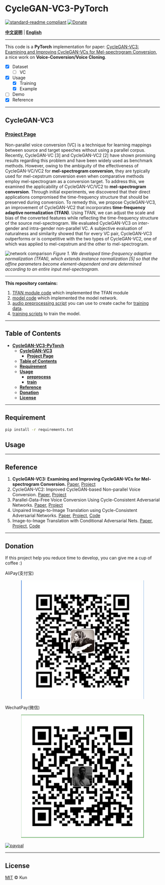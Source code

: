 # **CycleGAN-VC3-PyTorch**

[![standard-readme compliant](https://img.shields.io/badge/readme%20style-standard-brightgreen.svg?style=flat-square)](https://github.com/jackaduma/CycleGAN-VC2)
[![Donate](https://img.shields.io/badge/Donate-PayPal-green.svg)](https://paypal.me/jackaduma?locale.x=zh_XC)

[**中文说明**](./README.zh-CN.md) | [**English**](./README.md)

------

This code is a **PyTorch** implementation for paper: [CycleGAN-VC3: Examining and Improving CycleGAN-VCs for Mel-spectrogram Conversion](https://arxiv.org/abs/2010.11672]), a nice work on **Voice-Conversion/Voice Cloning**.

- [x] Dataset
  - [ ] VC
- [x] Usage
  - [x] Training
  - [x] Example 
- [ ] Demo
- [x] Reference

------

## **CycleGAN-VC3**

### [**Project Page**](http://www.kecl.ntt.co.jp/people/kaneko.takuhiro/projects/cyclegan-vc3/index.html) 


Non-parallel voice conversion (VC) is a technique for learning mappings between source and target speeches without using a parallel corpus. Recently, CycleGAN-VC [3] and CycleGAN-VC2 [2] have shown promising results regarding this problem and have been widely used as benchmark methods. However, owing to the ambiguity of the effectiveness of CycleGAN-VC/VC2 for **mel-spectrogram conversion**, they are typically used for mel-cepstrum conversion even when comparative methods employ mel-spectrogram as a conversion target. To address this, we examined the applicability of CycleGAN-VC/VC2 to **mel-spectrogram conversion**. Through initial experiments, we discovered that their direct applications compromised the time-frequency structure that should be preserved during conversion. To remedy this, we propose CycleGAN-VC3, an improvement of CycleGAN-VC2 that incorporates **time-frequency adaptive normalization (TFAN)**. Using TFAN, we can adjust the scale and bias of the converted features while reflecting the time-frequency structure of the source mel-spectrogram. We evaluated CycleGAN-VC3 on inter-gender and intra-gender non-parallel VC. A subjective evaluation of naturalness and similarity showed that for every VC pair, CycleGAN-VC3 outperforms or is competitive with the two types of CycleGAN-VC2, one of which was applied to mel-cepstrum and the other to mel-spectrogram.

![network comparison](http://www.kecl.ntt.co.jp/people/kaneko.takuhiro/projects/cyclegan-vc3/images/comparison.png "comparison between vc2 and vc3")  _Figure 1. We developed time-frequency adaptive normalization (TFAN), which extends instance normalization [5] so that the affine parameters become element-dependent and are determined according to an entire input mel-spectrogram._

------

**This repository contains:** 

1. [TFAN module code](tfan_module.py) which implemented the TFAN module
1. [model code](model.py) which implemented the model network.
2. [audio preprocessing script](preprocess_training.py) you can use to create cache for [training data](data).
3. [training scripts](train.py) to train the model.



------

## **Table of Contents**

- [**CycleGAN-VC3-PyTorch**](#cyclegan-vc3-pytorch)
  - [**CycleGAN-VC3**](#cyclegan-vc3)
    - [**Project Page**](#project-page)
  - [**Table of Contents**](#table-of-contents)
  - [**Requirement**](#requirement)
  - [**Usage**](#usage)
    - [**preprocess**](#preprocess)
    - [**train**](#train)
  - [**Reference**](#reference)
  - [**Donation**](#donation) 
  - [**License**](#license)
  
------

## **Requirement** 

```bash
pip install -r requirements.txt
```
## **Usage**


------

## **Reference**
1. **CycleGAN-VC3: Examining and Improving CycleGAN-VCs for Mel-spectrogram Conversion.** [Paper](https://arxiv.org/abs/2010.11672), [Project](http://www.kecl.ntt.co.jp/people/kaneko.takuhiro/projects/cyclegan-vc3/index.html)
2. CycleGAN-VC2: Improved CycleGAN-based Non-parallel Voice Conversion. [Paper](https://arxiv.org/abs/1904.04631), [Project](http://www.kecl.ntt.co.jp/people/kaneko.takuhiro/projects/cyclegan-vc2/index.html)
3. Parallel-Data-Free Voice Conversion Using Cycle-Consistent Adversarial Networks. [Paper](https://arxiv.org/abs/1711.11293), [Project](http://www.kecl.ntt.co.jp/people/kaneko.takuhiro/projects/cyclegan-vc/)
4. Unpaired Image-to-Image Translation using Cycle-Consistent Adversarial Networks. [Paper](https://arxiv.org/abs/1703.10593), [Project](https://junyanz.github.io/CycleGAN/), [Code](https://github.com/junyanz/pytorch-CycleGAN-and-pix2pix)
5. Image-to-Image Translation with Conditional Adversarial Nets. [Paper](https://arxiv.org/abs/1611.07004), [Project](https://phillipi.github.io/pix2pix/), [Code](https://github.com/phillipi/pix2pix)


------

## Donation
If this project help you reduce time to develop, you can give me a cup of coffee :) 

AliPay(支付宝)
<div align="center">
	<img src="./misc/ali_pay.png" alt="ali_pay" width="400" />
</div>

WechatPay(微信)
<div align="center">
    <img src="./misc/wechat_pay.png" alt="wechat_pay" width="400" />
</div>

[![paypal](https://www.paypalobjects.com/en_US/i/btn/btn_donateCC_LG.gif)](https://paypal.me/jackaduma?locale.x=zh_XC)


------

## **License**

[MIT](LICENSE) © Kun